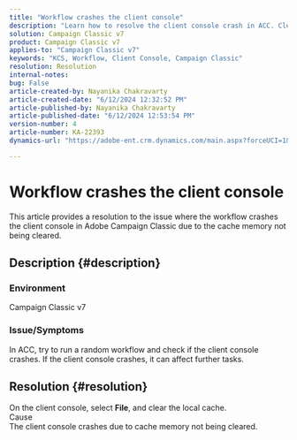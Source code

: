 ```yaml
---
title: "Workflow crashes the client console"
description: "Learn how to resolve the client console crash in ACC. Clear the cache memory to avoid this issue."
solution: Campaign Classic v7
product: Campaign Classic v7
applies-to: "Campaign Classic v7"
keywords: "KCS, Workflow, Client Console, Campaign Classic"
resolution: Resolution
internal-notes: 
bug: False
article-created-by: Nayanika Chakravarty
article-created-date: "6/12/2024 12:32:52 PM"
article-published-by: Nayanika Chakravarty
article-published-date: "6/12/2024 12:53:54 PM"
version-number: 4
article-number: KA-22393
dynamics-url: "https://adobe-ent.crm.dynamics.com/main.aspx?forceUCI=1&pagetype=entityrecord&etn=knowledgearticle&id=8df36bdc-b728-ef11-840b-6045bd0065b6"

---
```

# Workflow crashes the client console


This article provides a resolution to the issue where the workflow crashes the client console in Adobe Campaign Classic due to the cache memory not being cleared.

## Description {#description}


### <b>Environment </b>

Campaign Classic v7

### <b>Issue/Symptoms</b>

In ACC, try to run a random workflow and check if the client console crashes. If the client console crashes, it can affect further tasks.






## Resolution {#resolution}


On the client console, select <b>File</b>, and clear the local cache.
<br>Cause<br>
The client console crashes due to cache memory not being cleared.
